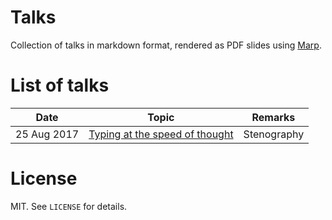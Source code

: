 # Talks

Collection of talks in markdown format, rendered as PDF slides using [Marp](https://yhatt.github.io/marp/).

# List of talks
|Date|Topic|Remarks
|---|---|---|
| 25 Aug 2017 | [Typing at the speed of thought](typing-at-the-speed-of-thought)|Stenography|

# License

MIT. See `LICENSE` for details.
